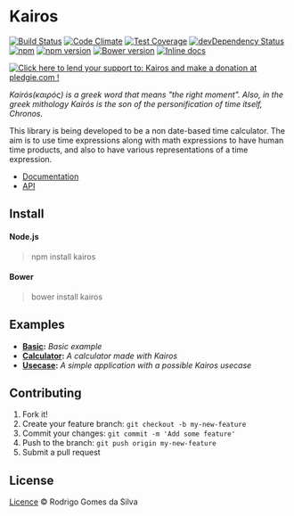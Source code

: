 # Kairos

[![Build Status](https://travis-ci.org/rodrigogs/kairos.svg?branch=master)](https://travis-ci.org/rodrigogs/kairos)
[![Code Climate](https://codeclimate.com/github/rodrigogs/kairos/badges/gpa.svg)](https://codeclimate.com/github/rodrigogs/kairos)
[![Test Coverage](https://codeclimate.com/github/rodrigogs/kairos/badges/coverage.svg)](https://codeclimate.com/github/rodrigogs/kairos/coverage)
[![devDependency Status](https://david-dm.org/rodrigogs/kairos/dev-status.svg)](https://david-dm.org/rodrigogs/kairos#info=devDependencies)
[![npm](https://img.shields.io/npm/dt/kairos.svg)](https://www.npmjs.com/package/kairos)
[![npm version](https://badge.fury.io/js/kairos.svg)](https://badge.fury.io/js/kairos)
[![Bower version](https://badge.fury.io/bo/kairos.svg)](https://badge.fury.io/bo/kairos)
[![Inline docs](http://inch-ci.org/github/rodrigogs/kairos.svg?branch=master)](http://inch-ci.org/github/rodrigogs/kairos)

<a href='https://pledgie.com/campaigns/30844'><img alt='Click here to lend your support to: Kairos and make a donation at pledgie.com !' src='https://pledgie.com/campaigns/30844.png?skin_name=chrome' border='0' ></a>

*Kairós(καιρός) is a greek word that means "the right moment". Also, in the greek mithology Kairós is the son of the personification of time itself, Chronos.*

This library is being developed to be a non date-based time calculator. The aim is to use time expressions along with math expressions to have human time products, and also to have various representations of a time expression.

* [Documentation](http://rodrigogs.github.io/kairos)
* [API](http://rodrigogs.github.io/kairos/docs)

## Install

#### Node.js
> npm install kairos

#### Bower
> bower install kairos

## Examples

* **[Basic](http://rodrigogs.github.io/kairos/examples/basic/index.html):** *Basic example*
* **[Calculator](http://rodrigogs.github.io/kairos/examples/calc/index.html):** *A calculator made with Kairos*
* **[Usecase](http://rodrigogs.github.io/kairos/examples/usecase/index.html):** *A simple application with a possible Kairos usecase*

## Contributing

1. Fork it!
2. Create your feature branch: `git checkout -b my-new-feature`
3. Commit your changes: `git commit -m 'Add some feature'`
4. Push to the branch: `git push origin my-new-feature`
5. Submit a pull request

## License

[Licence](https://github.com/rodrigogs/kairos/blob/master/LICENSE) © Rodrigo Gomes da Silva

